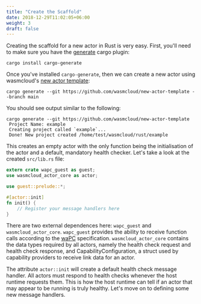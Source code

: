 ```yaml
---
title: "Create the Scaffold"
date: 2018-12-29T11:02:05+06:00
weight: 3
draft: false
---
```


Creating the scaffold for a new actor in Rust is very easy. First, you'll need to make sure you have the [generate](https://crates.io/crates/cargo-generate) cargo plugin:

```
cargo install cargo-generate
```

Once you've installed `cargo-generate`, then we can create a new actor using wasmcloud's [new actor template](https://github.com/wasmcloud/new-actor-template):

```
cargo generate --git https://github.com/wasmcloud/new-actor-template --branch main
```

You should see output similar to the following:

```shell
cargo generate --git https://github.com/wasmcloud/new-actor-template
 Project Name: example
 Creating project called `example`...
 Done! New project created /home/test/wasmcloud/rust/example
```

This creates an empty actor with the only function being the initialisation of the actor and a default, mandatory health checker.
Let's take a look at the created `src/lib.rs` file:

```rust
extern crate wapc_guest as guest;
use wasmcloud_actor_core as actor;

use guest::prelude::*;

#[actor::init]
fn init() {
    // Register your message handlers here
}
```

There are two external dependences here: `wapc_guest` and `wasmcloud_actor_core`.
`wapc_guest` provides the ability to receive function calls according to the [waPC](https://wapc.io/) specification. 
`wasmcloud_actor_core` contains the data types required by all actors, namely the health check request and health check response, and CapabilityConfiguration, a struct used by capability providers to receive link data for an actor.

The attribute `actor::init` will create a default health check message handler.  All actors
must respond to health checks whenever the host runtime requests them. This is how the host runtime 
can tell if an actor that may appear to be running is truly healthy.
Let's move on to defining some new message handlers.

